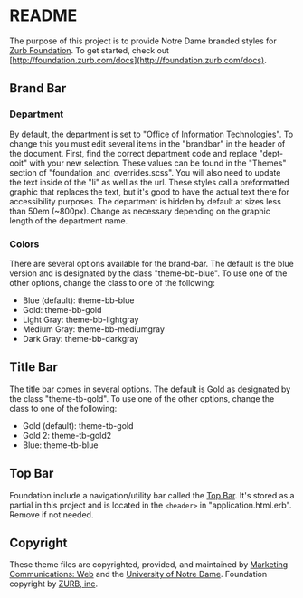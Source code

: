 # README

The purpose of this project is to provide Notre Dame branded styles for [Zurb Foundation](http://foundation.zurb.com/). To get started, check out [http://foundation.zurb.com/docs](http://foundation.zurb.com/docs).

## Brand Bar

### Department

By default, the department is set to "Office of Information Technologies". To change this you must edit several items in the "brandbar" in the header of the document. First, find the correct department code and replace "dept-ooit" with your new selection. These values can be found in the "Themes" section of "foundation_and_overrides.scss". You will also need to update the text inside of the "li" as well as the url. These styles call a preformatted graphic that replaces the text, but it's good to have the actual text there for accessibility purposes. The department is hidden by default at sizes less than 50em (~800px). Change as necessary depending on the graphic length of the department name.

### Colors

There are several options available for the brand-bar. The default is the blue version and is designated by the class "theme-bb-blue". To use one of the other options, change the class to one of the following:

- Blue (default): theme-bb-blue
- Gold: theme-bb-gold
- Light Gray: theme-bb-lightgray
- Medium Gray: theme-bb-mediumgray
- Dark Gray: theme-bb-darkgray

## Title Bar

The title bar comes in several options. The default is Gold as designated by the class "theme-tb-gold". To use one of the other options, change the class to one of the following:

- Gold (default): theme-tb-gold
- Gold 2: theme-tb-gold2
- Blue: theme-tb-blue

## Top Bar

Foundation include a navigation/utility bar called the [Top Bar](http://foundation.zurb.com/docs/components/topbar.html). It's stored as a partial in this project and is located in the `<header>` in "application.html.erb". Remove if not needed.
  
## Copyright

These theme files are copyrighted, provided, and maintained by [Marketing Communications: Web](http://marcomm.nd.edu/web/) and the [University of Notre Dame](http://www.nd.edu/). Foundation copyright by [ZURB, inc](http://zurb.com/).
